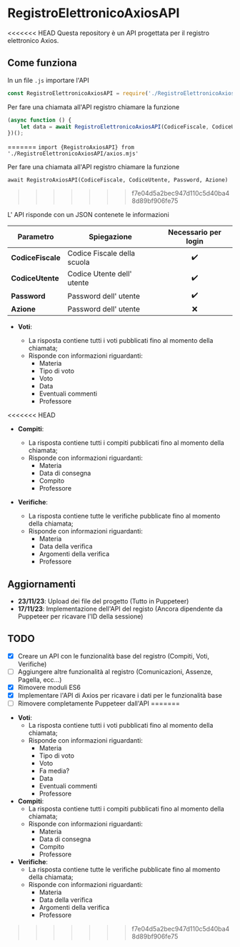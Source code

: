 # RegistroElettronicoAxiosAPI

<<<<<<< HEAD
Questa repository è un API progettata per il registro elettronico Axios.

## Come funziona

In un file `.js` importare l'API

```javascript
const RegistroElettronicoAxiosAPI = require('./RegistroElettronicoAxiosAPI/axios');
```

Per fare una chiamata all'API registro chiamare la funzione

```javascript
(async function () {
	let data = await RegistroElettronicoAxiosAPI(CodiceFiscale, CodiceUtente, Password, Azione)
})();
```
=======
`import {RegistroAxiosAPI} from './RegistroElettronicoAxiosAPI/axios.mjs'`

Per fare una chiamata all'API registro chiamare la funzione

`await RegistroAxiosAPI(CodiceFiscale, CodiceUtente, Password, Azione)`
>>>>>>> f7e04d5a2bec947d110c5d40ba48d89bf906fe75

L' API risponde con un JSON contenete le informazioni

| Parametro               | Spiegazione                 | Necessario per login |
| ----------------------- | --------------------------- | :------------------: |
| **CodiceFiscale** | Codice Fiscale della scuola |         ✔️         |
| **CodiceUtente**  | Codice Utente dell' utente  |         ✔️         |
| **Password**      | Password dell' utente       |         ✔️         |
| **Azione**        | Password dell' utente       |          ❌          |

- **Voti**:

  - La risposta contiene tutti i voti pubblicati fino al momento della chiamata;
  - Risponde con informazioni riguardanti:
    - Materia
    - Tipo di voto
    - Voto
    - Data
    - Eventuali commenti
    - Professore


<<<<<<< HEAD
- **Compiti**:

  - La risposta contiene tutti i compiti pubblicati fino al momento della chiamata;
  - Risponde con informazioni riguardanti:
    - Materia
    - Data di consegna
    - Compito
    - Professore


- **Verifiche**:

  - La risposta contiene tutte le verifiche pubblicate fino al momento della chiamata;
  - Risponde con informazioni riguardanti:
    - Materia
    - Data della verifica
    - Argomenti della verifica
    - Professore
    
## Aggiornamenti
- **23/11/23**: Upload dei file del progetto (Tutto in Puppeteer)
- **17/11/23**: Implementazione dell'API del registo (Ancora dipendente da Puppeteer per ricavare l'ID della sessione)

## TODO

* [X] Creare un API con le funzionalità base del registro (Compiti, Voti, Verifiche)
* [ ] Aggiungere altre funzionalità al registro (Comunicazioni, Assenze, Pagella, ecc...)
* [X] Rimovere moduli ES6
* [X] Implementare l'API di Axios per ricavare i dati per le funzionalità base
* [ ] Rimovere completamente Puppeteer dall'API
=======
 - **Voti**: 
	  - La risposta contiene tutti i voti pubblicati fino al momento della chiamata;
	 - Risponde con informazioni riguardanti: 
		- Materia
		- Tipo di voto
		- Voto
  		- Fa media? 
		- Data
		- Eventuali commenti
		- Professore
- **Compiti**:
	- La risposta contiene tutti i compiti pubblicati fino al momento della chiamata;
	- Risponde con informazioni riguardanti:
		- Materia
		- Data di consegna
		- Compito
		- Professore
- **Verifiche**:
	- La risposta contiene tutte le verifiche pubblicate fino al momento della chiamata;
	- Risponde con informazioni riguardanti:
		- Materia
		- Data della verifica
		- Argomenti della verifica
		- Professore
>>>>>>> f7e04d5a2bec947d110c5d40ba48d89bf906fe75
